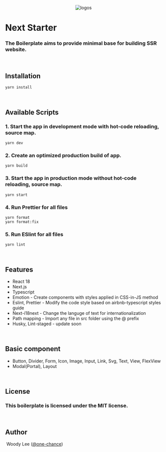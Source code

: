 <p align="center">
  <img src="https://user-images.githubusercontent.com/36535944/178201402-7f356e49-beeb-4152-ac1f-692aaefeeb5d.svg" alt="logos">
</p>

# <b> Next Starter </b>

### The Boilerplate aims to provide minimal base for building SSR website.

<br >

## <b> Installation </b>

```
yarn install
```

<br>

## <b> Available Scripts </b>

### 1. Start the app in development mode with hot-code reloading, source map.

```
yarn dev
```

### 2. Create an optimized production build of app.

```
yarn build
```

### 3. Start the app in production mode without hot-code reloading, source map.

```
yarn start
```

### 4. Run Prettier for all files

```
yarn format
yarn format:fix
```

### 5. Run ESlint for all files

```
yarn lint
```

<br>

## <b> Features </b>

- React 18
- Next.js
- Typescript
- Emotion - Create components with styles applied in CSS-in-JS method
- Eslint, Prettier - Modify the code style based on airbnb-typescript styles guide
- Next-i18next - Change the languge of text for internationalization
- Path mapping - Import any file in src folder using the @ prefix
- Husky, Lint-staged - update soon

<br>

## <b> Basic component </b>

- Button, Divider, Form, Icon, Image, Input, Link, Svg, Text, View, FlexView
- Modal(Portal), Layout

<br>

## <b> License </b>

### This boilerplate is licensed under the MIT license.

<br>

## <b> Author </b>

&nbsp;Woody Lee ([@one-chance](https://github.com/one-chance))
